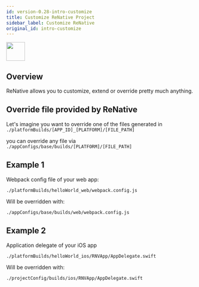 ```yaml
---
id: version-0.28-intro-customize
title: Customize ReNative Project
sidebar_label: Customize ReNative
original_id: intro-customize
---
```


<img src="https://renative.org/img/ic_configuration.png" width=50 height=50 />

## Overview

ReNative allows you to customize, extend or override pretty much anything.

## Override file provided by ReNative

Let's imagine you want to override one of the files generated in `./platformBuilds/[APP_ID]_[PLATFORM]/[FILE_PATH]`

you can override any file via `./appConfigs/base/builds/[PLATFORM]/[FILE_PATH]`



## Example 1

Webpack config file of your web app:

`./platformBuilds/helloWorld_web/webpack.config.js`

Will be overridden with:

`./appConfigs/base/builds/web/webpack.config.js`


## Example 2

Application delegate of your iOS app

`./platformBuilds/helloWorld_ios/RNVApp/AppDelegate.swift`

Will be overridden with:

`./projectConfig/builds/ios/RNVApp/AppDelegate.swift`
